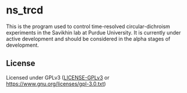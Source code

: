 # ns_trcd

This is the program used to control time-resolved circular-dichroism experiments in the Savikhin lab at Purdue University. It is currently under active development and should be considered in the alpha stages of development.

## License

Licensed under GPLv3 ([LICENSE-GPLv3](LICENSE-GPLv3.txt) or https://www.gnu.org/licenses/gpl-3.0.txt)
